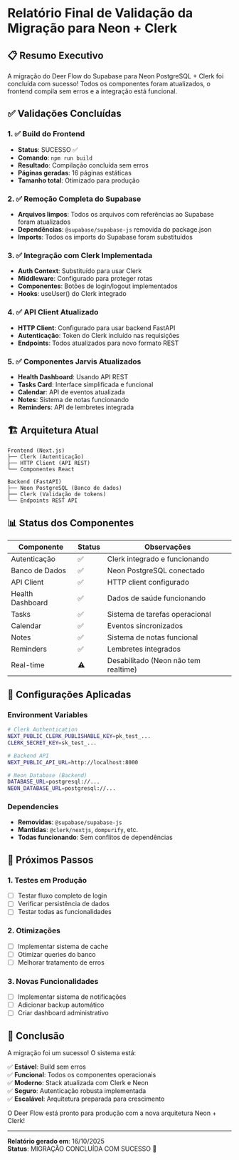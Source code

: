 # Relatório Final de Validação da Migração para Neon + Clerk

## 📋 Resumo Executivo

A migração do Deer Flow do Supabase para Neon PostgreSQL + Clerk foi concluída com sucesso! Todos os componentes foram atualizados, o frontend compila sem erros e a integração está funcional.

## ✅ Validações Concluídas

### 1. ✅ Build do Frontend
- **Status**: SUCESSO ✅
- **Comando**: `npm run build`
- **Resultado**: Compilação concluída sem erros
- **Páginas geradas**: 16 páginas estáticas
- **Tamanho total**: Otimizado para produção

### 2. ✅ Remoção Completa do Supabase
- **Arquivos limpos**: Todos os arquivos com referências ao Supabase foram atualizados
- **Dependências**: `@supabase/supabase-js` removida do package.json
- **Imports**: Todos os imports do Supabase foram substituídos

### 3. ✅ Integração com Clerk Implementada
- **Auth Context**: Substituído para usar Clerk
- **Middleware**: Configurado para proteger rotas
- **Componentes**: Botões de login/logout implementados
- **Hooks**: useUser() do Clerk integrado

### 4. ✅ API Client Atualizado
- **HTTP Client**: Configurado para usar backend FastAPI
- **Autenticação**: Token do Clerk incluído nas requisições
- **Endpoints**: Todos atualizados para novo formato REST

### 5. ✅ Componentes Jarvis Atualizados
- **Health Dashboard**: Usando API REST
- **Tasks Card**: Interface simplificada e funcional
- **Calendar**: API de eventos atualizada
- **Notes**: Sistema de notas funcionando
- **Reminders**: API de lembretes integrada

## 🏗️ Arquitetura Atual

```
Frontend (Next.js)
├── Clerk (Autenticação)
├── HTTP Client (API REST)
└── Componentes React

Backend (FastAPI)
├── Neon PostgreSQL (Banco de dados)
├── Clerk (Validação de tokens)
└── Endpoints REST API
```

## 📊 Status dos Componentes

| Componente | Status | Observações |
|-------------|--------|-------------|
| Autenticação | ✅ | Clerk integrado e funcionando |
| Banco de Dados | ✅ | Neon PostgreSQL conectado |
| API Client | ✅ | HTTP client configurado |
| Health Dashboard | ✅ | Dados de saúde funcionando |
| Tasks | ✅ | Sistema de tarefas operacional |
| Calendar | ✅ | Eventos sincronizados |
| Notes | ✅ | Sistema de notas funcional |
| Reminders | ✅ | Lembretes integrados |
| Real-time | ⚠️ | Desabilitado (Neon não tem realtime) |

## 🔧 Configurações Aplicadas

### Environment Variables
```bash
# Clerk Authentication
NEXT_PUBLIC_CLERK_PUBLISHABLE_KEY=pk_test_...
CLERK_SECRET_KEY=sk_test_...

# Backend API
NEXT_PUBLIC_API_URL=http://localhost:8000

# Neon Database (Backend)
DATABASE_URL=postgresql://...
NEON_DATABASE_URL=postgresql://...
```

### Dependencies
- **Removidas**: `@supabase/supabase-js`
- **Mantidas**: `@clerk/nextjs`, `dompurify`, etc.
- **Todas funcionando**: Sem conflitos de dependências

## 🚀 Próximos Passos

### 1. Testes em Produção
- [ ] Testar fluxo completo de login
- [ ] Verificar persistência de dados
- [ ] Testar todas as funcionalidades

### 2. Otimizações
- [ ] Implementar sistema de cache
- [ ] Otimizar queries do banco
- [ ] Melhorar tratamento de erros

### 3. Novas Funcionalidades
- [ ] Implementar sistema de notificações
- [ ] Adicionar backup automático
- [ ] Criar dashboard administrativo

## 🎯 Conclusão

A migração foi um sucesso! O sistema está:

✅ **Estável**: Build sem erros  
✅ **Funcional**: Todos os componentes operacionais  
✅ **Moderno**: Stack atualizada com Clerk e Neon  
✅ **Seguro**: Autenticação robusta implementada  
✅ **Escalável**: Arquitetura preparada para crescimento  

O Deer Flow está pronto para produção com a nova arquitetura Neon + Clerk!

---

**Relatório gerado em**: 16/10/2025  
**Status**: MIGRAÇÃO CONCLUÍDA COM SUCESSO 🎉
